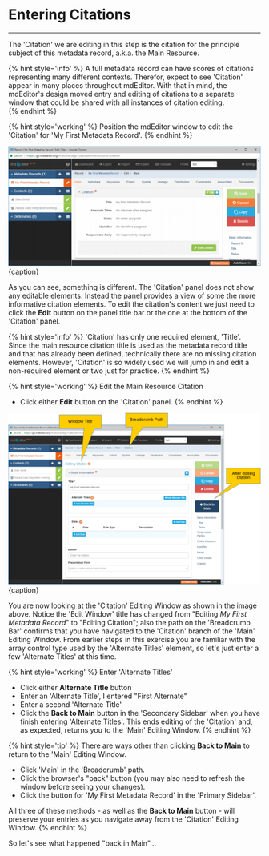 # Entering Citations 
---

The 'Citation' we are editing in this step is the citation for the principle subject of this metadata record, a.k.a. the Main Resource.   

{% hint style='info' %}
  A full metadata record can have scores of citations representing many different contexts.  Therefor, expect to see 'Citation' appear in many places throughout mdEditor.  With that in mind, the mdEditor's design moved entry and editing of citations to a separate window that could be shared with all instances of citation editing.  
{% endhint %}

{% hint style='working' %}
  Position the mdEditor window to edit the 'Citation' for 'My First Metadata Record'.
{% endhint %}

![Editing Window - Main - Main Resource Citation](/assets/get-started/edit-window-main-citation-1.png){caption}

As you can see, something is different. The 'Citation' panel does not show any editable elements.  Instead the panel provides a view of some the more informative citation elements.  To edit the citation's content we just need to click the <strong class="btn btn-success btn-xs"> <i class="fa fa-pencil"></i> Edit</strong> button on the panel title bar or the one at the bottom of the 'Citation' panel.  

{% hint style='info' %}
  'Citation' has only one required element, 'Title'.  Since the main resource citation title is used as the metadata record title and that has already been defined, technically there are no missing citation elements.  However, 'Citation' is so widely used we will jump in and edit a non-required element or two just for practice.
{% endhint %}  

{% hint style='working' %}
  Edit the Main Resource Citation
  * Click either <strong class="btn btn-success btn-xs"> <i class="fa fa-pencil"></i> Edit</strong> button on the 'Citation' panel.
{% endhint %}

![Editing Window - Citation](/assets/get-started/edit-window-main-citation-2.png){caption}

You are now looking at the 'Citation' Editing Window as shown in the image above.  Notice the 'Edit Window' title has changed from "Editing *My First Metadata Record*" to "Editing Citation"; also the path on the 'Breadcrumb Bar' confirms that you have navigated to the 'Citation' branch of the 'Main' Editing Window.  From earlier steps in this exercise you are familiar with the array control type used by the 'Alternate Titles' element, so let's just enter a few 'Alternate Titles' at this time.

{% hint style='working' %}
  Enter 'Alternate Titles'
  * Click either <strong class="btn btn-info btn-xs"> <i class="fa fa-plus"></i> Alternate Title</strong> button
  * Enter an 'Alternate Title', I entered "First Alternate"
  * Enter a second 'Alternate Title'
  * Click the <strong class="btn btn-primary btn-xs"><i class="fa fa-arrow-left"></i> Back to Main</strong> button in the 'Secondary Sidebar' when you have finish entering 'Alternate Titles'.  This ends editing of the 'Citation' and, as expected, returns you to the 'Main' Editing Window.
{% endhint %}

{% hint style='tip' %}
  There are ways other than clicking <strong class="btn btn-primary btn-xs"><i class="fa fa-arrow-left"></i> Back to Main</strong> to return to the 'Main' Editing Window. 
  * Click 'Main' in the 'Breadcrumb' path.
  * Click the browser's "back" button (you may also need to refresh the window before seeing your changes).
  * Click the <strong class="btn btn-warning btn-xs"> <i class="fa fa-pencil"></i></strong> button for 'My First Metadata Record' in the 'Primary Sidebar'.
   
  All three of these methods - as well as the <strong class="btn btn-primary btn-xs"><i class="fa fa-arrow-left"></i> Back to Main</strong> button - will preserve your entries as you navigate away from the 'Citation' Editing Window.
{% endhint %}

So let's see what happened "back in Main"...
